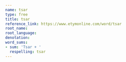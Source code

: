 ```yaml
---
name: tsar
type: free
title: tsar
reference_link: https://www.etymonline.com/word/tsar
root_name: 
root_language: 
denotation: 
word_sums:
- sum: 'Tsar + '
  respelling: tsar
---
```

